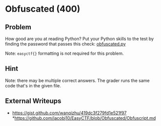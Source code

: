 # Obfuscated (400)

## Problem

How good are you at reading Python? Put your Python skills to the test by finding the password that passes this check: [obfuscated.py](files/obfuscated.py)

Note: `easyctf{}` formatting is not required for this problem.

## Hint

Note: there may be multiple correct answers. The grader runs the same code that's in the given file.

## External Writeups

* https://gist.github.com/wanqizhu/419dc3f279fd1e521f97
*https://github.com/jacobj10/EasyCTF/blob/Obfuscated/Obfuscript.md
